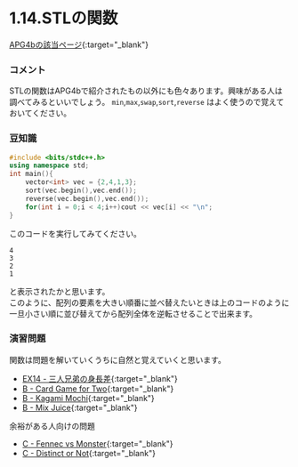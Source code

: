 1.14.STLの関数
============

[APG4bの該当ページ](https://atcoder.jp/contests/APG4b/tasks/APG4b_o){:target="_blank"}

### コメント

STLの関数はAPG4bで紹介されたもの以外にも色々あります。興味がある人は調べてみるといいでしょう。
`min`,`max`,`swap`,`sort`,`reverse` はよく使うので覚えておいてください。

### 豆知識

```c++
#include <bits/stdc++.h>
using namespace std;
int main(){
    vector<int> vec = {2,4,1,3};
    sort(vec.begin(),vec.end());
    reverse(vec.begin(),vec.end());
    for(int i = 0;i < 4;i++)cout << vec[i] << "\n";
}
```
このコードを実行してみてください。
```
4
3
2
1
```
と表示されたかと思います。  
このように、配列の要素を大きい順番に並べ替えたいときは上のコードのように一旦小さい順に並び替えてから配列全体を逆転させることで出来ます。

### 演習問題

関数は問題を解いていくうちに自然と覚えていくと思います。

- [EX14 - 三人兄弟の身長差](https://atcoder.jp/contests/apg4b/tasks/APG4b_ci){:target="_blank"}
- [B - Card Game for Two](https://atcoder.jp/contests/abc088/tasks/abc088_b){:target="_blank"}
- [B - Kagami Mochi](https://atcoder.jp/contests/abc085/tasks/abc085_b){:target="_blank"}
- [B - Mix Juice](https://atcoder.jp/contests/abc171/tasks/abc171_b){:target="_blank"}

余裕がある人向けの問題

- [C - Fennec vs Monster](https://atcoder.jp/contests/abc153/tasks/abc153_c){:target="_blank"}
- [C - Distinct or Not](https://atcoder.jp/contests/abc154/tasks/abc154_c){:target="_blank"}
